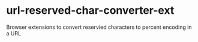 # url-reserved-char-converter-ext
Browser extensions to convert reservied characters to percent encoding in a URL

